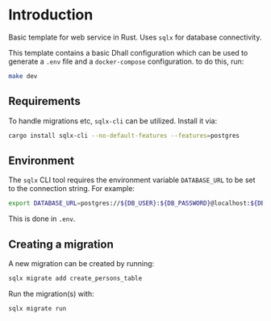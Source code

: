 Introduction
============

Basic template for web service in Rust. Uses `sqlx` for database connectivity.

This template contains a basic Dhall configuration which can be used to generate
a `.env` file and a `docker-compose` configuration. to do this, run:

```bash
make dev
```

Requirements
------------
To handle migrations etc, `sqlx-cli` can be utilized. Install it via:

```bash
cargo install sqlx-cli --no-default-features --features=postgres
```

Environment
-----------
The `sqlx` CLI tool requires the environment variable `DATABASE_URL` to be set
to the connection string. For example:

```bash
export DATABASE_URL=postgres://${DB_USER}:${DB_PASSWORD}@localhost:${DB_PORT}/${DB_NAME}
```

This is done in `.env`.

Creating a migration
--------------------
A new migration can be created by running:

```bash
sqlx migrate add create_persons_table
```

Run the migration(s) with:

```bash
sqlx migrate run
```